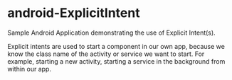 # android-ExplicitIntent
Sample Android Application demonstrating the use of Explicit Intent(s).

Explicit intents are used to start a component in our own app, because we know the
class name of the activity or service we want to start.
For example,
starting a new activity,
starting a service in the background from within our app.